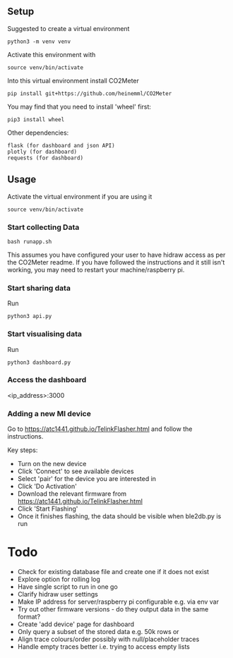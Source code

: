 ## Setup
Suggested to create a virtual environment

```
python3 -m venv venv
```

Activate this environment with

```
source venv/bin/activate
```

Into this virtual environment install CO2Meter

```
pip install git+https://github.com/heinemml/CO2Meter
```

You may find that you need to install 'wheel' first:

```
pip3 install wheel
```

Other dependencies:

```
flask (for dashboard and json API)
plotly (for dashboard)
requests (for dashboard)
```

## Usage
Activate the virtual environment if you are using it

```
source venv/bin/activate
```


### Start collecting Data

```
bash runapp.sh
```

This assumes you have configured your user to have hidraw access as 
per the CO2Meter readme. If you have followed the instructions and it
still isn't working, you may need to restart your machine/raspberry pi.


### Start sharing data

Run

```
python3 api.py
```

### Start visualising data

Run

```
python3 dashboard.py
```

### Access the dashboard
<ip_address>:3000

### Adding a new MI device
Go to https://atc1441.github.io/TelinkFlasher.html and follow the instructions.

Key steps:
- Turn on the new device
- Click 'Connect' to see available devices
- Select 'pair' for the device you are interested in 
- Click 'Do Activation'
- Download the relevant firmware from https://atc1441.github.io/TelinkFlasher.html
- Click 'Start Flashing'
- Once it finishes flashing, the data should be visible when ble2db.py is run

# Todo
- Check for existing database file and create one if it does not exist
- Explore option for rolling log
- Have single script to run in one go
- Clarify hidraw user settings
- Make IP address for server/raspberry pi configurable e.g. via env var
- Try out other firmware versions - do they output data in the same format?
- Create 'add device' page for dashboard
- Only query a subset of the stored data e.g. 50k rows or 
- Align trace colours/order possibly with null/placeholder traces
- Handle empty traces better i.e. trying to access empty lists 

